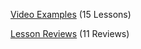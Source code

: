 [Video Examples](https://youtube.com/playlist?list=PLcTPKFz5GKRR9WMzjBSQGWWgVHGakKrZb&si=2I1tE3LHQXegNnJh) (15 Lessons)

[Lesson Reviews](https://youtube.com/playlist?list=PLd0xjB832AvwNH1XAMBUDwGmiDjB4eVtz&si=R3R35ec1jsfoClSe) (11 Reviews)
